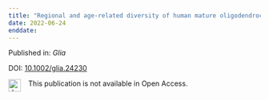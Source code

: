 ```yaml
---
title: "Regional and age-related diversity of human mature oligodendrocytes."
date: 2022-06-24
enddate:
---
```


Published in: *Glia*

DOI: [10.1002/glia.24230](https://doi.org/10.1002/glia.24230)

<img src=https://upload.wikimedia.org/wikipedia/commons/thumb/0/0e/Closed_Access_logo_transparent.svg/1200px-Closed_Access_logo_transparent.svg.png alt="drawing" width="25" align="left"/> &nbsp;&nbsp;&nbsp;This publication is not available in Open Access.


